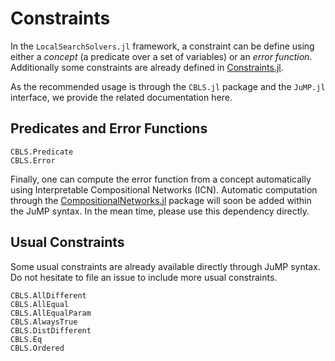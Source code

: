 # Constraints

In the `LocalSearchSolvers.jl` framework, a constraint can be define using either a *concept* (a predicate over a set of variables) or an *error function*. Additionally some constraints are already defined in  [Constraints.jl](https://github.com/JuliaConstraints/Constraints.jl).

As the recommended usage is through the `CBLS.jl` package and the `JuMP.jl` interface, we provide the related documentation here.

## Predicates and Error Functions

```@docs
CBLS.Predicate
CBLS.Error
```

Finally, one can compute the error function from a concept automatically using Interpretable Compositional Networks (ICN). Automatic computation through the [CompositionalNetworks.jl](https://github.com/JuliaConstraints/CompositionalNetworks.jl) package will soon be added within the JuMP syntax. In the mean time, please use this dependency directly.

## Usual Constraints
Some usual constraints are already available directly through JuMP syntax. Do not hesitate to file an issue to include more usual constraints.

```@docs
CBLS.AllDifferent
CBLS.AllEqual
CBLS.AllEqualParam
CBLS.AlwaysTrue
CBLS.DistDifferent
CBLS.Eq
CBLS.Ordered
```


